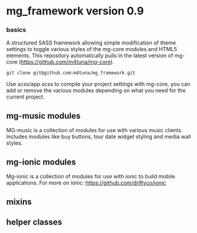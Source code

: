 # mg_framework version 0.9

### basics

A structured SASS framework allowing simple modification of theme settings to toggle various styles of the mg-core modules and HTML5 elements. This repository automatically pulls in the latest version of mg-core (https://github.com/m4tuna/mg-core).
  
`git clone git@github.com:m4tuna/mg_framework.git`

Use scss/app.scss to compile your project settings with mg-core, you can add or remove the various modules depending on what you need for the current project. 

## mg-music modules

MG-music is a collection of modules for use with various music clients. Includes modules like buy buttons, tour date widget styling and media wall styles.

## mg-ionic modules

Mg-ionic is a collection of modules for use with ionic to build mobile applications. For more on ionic: https://github.com/driftyco/ionic

## mixins

## helper classes

